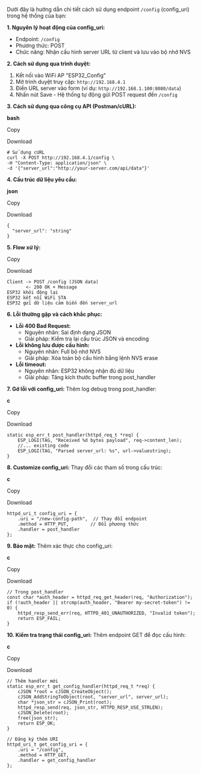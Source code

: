 
Dưới đây là hướng dẫn chi tiết cách sử dụng endpoint `/config` (config_uri) trong hệ thống của bạn:

**1. Nguyên lý hoạt động của config_uri:**

* Endpoint: `/config`
* Phương thức: POST
* Chức năng: Nhận cấu hình server URL từ client và lưu vào bộ nhớ NVS

**2. Cách sử dụng qua trình duyệt:**

1. Kết nối vào WiFi AP "ESP32_Config"
2. Mở trình duyệt truy cập: `http://192.168.4.1`
3. Điền URL server vào form (ví dụ: `http://192.168.1.100:8080/data`)
4. Nhấn nút Save - Hệ thống tự động gửi POST request đến `/config`

**3. Cách sử dụng qua công cụ API (Postman/cURL):**

**bash**

Copy

Download

```
# Sử dụng cURL
curl -X POST http://192.168.4.1/config \
-H "Content-Type: application/json" \
-d '{"server_url":"http://your-server.com/api/data"}'
```

**4. Cấu trúc dữ liệu yêu cầu:**

**json**

Copy

Download

```
{
  "server_url": "string"
}
```

**5. Flow xử lý:**

Copy

Download

```
Client -> POST /config (JSON data)
       <- 200 OK + Message
ESP32 khởi động lại
ESP32 kết nối WiFi STA
ESP32 gửi dữ liệu cảm biến đến server_url
```

**6. Lỗi thường gặp và cách khắc phục:**

* **Lỗi 400 Bad Request:**
  * Nguyên nhân: Sai định dạng JSON
  * Giải pháp: Kiểm tra lại cấu trúc JSON và encoding
* **Lỗi không lưu được cấu hình:**
  * Nguyên nhân: Full bộ nhớ NVS
  * Giải pháp: Xóa toàn bộ cấu hình bằng lệnh NVS erase
* **Lỗi timeout:**
  * Nguyên nhân: ESP32 không nhận đủ dữ liệu
  * Giải pháp: Tăng kích thước buffer trong post_handler

**7. Gỡ lỗi với config_uri:**
Thêm log debug trong post_handler:

**c**

Copy

Download

```
static esp_err_t post_handler(httpd_req_t *req) {
    ESP_LOGI(TAG, "Received %d bytes payload", req->content_len);
    //... existing code
    ESP_LOGI(TAG, "Parsed server_url: %s", url->valuestring);
}
```

**8. Customize config_uri:**
Thay đổi các tham số trong cấu trúc:

**c**

Copy

Download

```
httpd_uri_t config_uri = {
    .uri = "/new-config-path",  // Thay đổi endpoint
    .method = HTTP_PUT,        // Đổi phương thức
    .handler = post_handler
};
```

**9. Bảo mật:**
Thêm xác thực cho config_uri:

**c**

Copy

Download

```
// Trong post_handler
const char *auth_header = httpd_req_get_header(req, "Authorization");
if (!auth_header || strcmp(auth_header, "Bearer my-secret-token") != 0) {
    httpd_resp_send_err(req, HTTPD_401_UNAUTHORIZED, "Invalid token");
    return ESP_FAIL;
}
```

**10. Kiểm tra trạng thái config_uri:**
Thêm endpoint GET để đọc cấu hình:

**c**

Copy

Download

```
// Thêm handler mới
static esp_err_t get_config_handler(httpd_req_t *req) {
    cJSON *root = cJSON_CreateObject();
    cJSON_AddStringToObject(root, "server_url", server_url);
    char *json_str = cJSON_Print(root);
    httpd_resp_send(req, json_str, HTTPD_RESP_USE_STRLEN);
    cJSON_Delete(root);
    free(json_str);
    return ESP_OK;
}

// Đăng ký thêm URI
httpd_uri_t get_config_uri = {
    .uri = "/config",
    .method = HTTP_GET,
    .handler = get_config_handler
};
```
